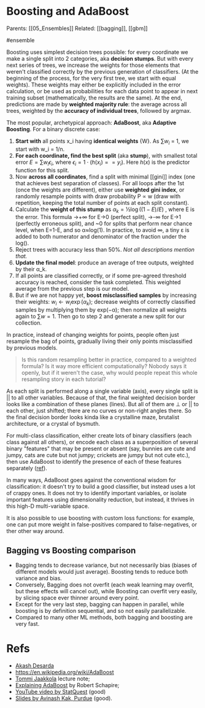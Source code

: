 # Boosting and AdaBoost

Parents: [[05_Ensembles]]
Related: [[bagging]], [[gbm]]

#ensemble


Boosting uses simplest decision trees possible:  for every coordinate we make a single split into 2 categories, aka **decision stumps**. But with every next series of trees, we increase the weights for those elements that weren't classified correctly by the previous generation of classifiers. (At the beginning of the process, for the very first tree, we start with equal weights). These weights may either be explicitly included in the error calculation, or be used as probabilities for each data point to appear in next training subset (mathematically, the results are the same). At the end, predictions are made by **weighted majority rule**: the average across all trees, weighted by the **accuracy of individual trees**, followed by argmax.

The most popular, archetypical approach: **AdaBoost**, aka **Adaptive Boosting**. For a binary discrete case:
1. **Start with** all points x_i having **identical weights** {W}. As $∑w_i$ = 1, we start with w_i = 1/n.
2. **For each coordinate, find the best split** (aka **stump**), with smallest total error $E = ∑w_i ϵ_i$, where $ϵ_i = 1\cdot(h(x_i)==y_i)$. Here $h(x)$ is the predictor function for this split.
3. Now **across all coordinates**, find a split with minimal [[gini]] index (one that achieves best separation of classes). For all loops after the 1st (once the weights are different), either use **weighted gini index**, or randomly resample points with draw probability P ∝ w (draw with repetition, keeping the total number of points at each split constant).
4. Calculate the **weight of this stump** as $α_k = ½ \log((1−E)/E)$ , where E is the error. This formula →+∞ for E→0 (perfect split), →-∞ for E→1 (perfectly erroneous split), and ~0 for splits that perform near chance level, when E=1-E, and so α≈log(1). In practice, to avoid ∞, a tiny ε is added to both numerator and denominator of the fraction under the log().
7. Reject trees with accuracy less than 50%. _Not all descriptions mention that._
9. **Update the final model**: produce an average of tree outputs, weighted by their α_k.
10. If all points are classified correctly, or if some pre-agreed threshold accuracy is reached, consider the task completed. This weighted average from the previous step is our model.
11. But if we are not happy yet, **boost misclassified samples** by increasing their weights: $w_i ← w_i \exp(α_k)$; decrease weights of correctly classified samples by multiplying them by exp(−α); then normalize all weights again to $∑w = 1$. Then go to step 2 and generate a new split for our collection.

In practice, instead of changing weights for points, people often just resample the bag of points, gradually living their only points misclassified by previous models.

> Is this random resampling better in practice, compared to a weighted formula? Is it way more efficient computationally? Nobody says it openly, but if it weren't the case, why would people repeat this whole resampling story in each tutorial?

As each split is performed along a single variable (axis), every single split is || to all other variables. Because of that, the final weighted decision border looks like a combination of these planes (lines). But all of them are ⊥ or || to each other, just shifted; there are no curves or non-right angles there. So the final decision border looks kinda like a crystalline maze, brutalist architecture, or a crystal of bysmuth.

For multi-class classification, either create lots of binary classifiers (each class against all others), or encode each class as a superposition of several binary "features" that may be present or absent (say, bunnies are cute and jumpy, cats are cute but not jumpy; crickets are jumpy but not cute etc.), then use AdaBoost to identify the presence of each of these features separately ([ref](https://engineering.purdue.edu/kak/Tutorials/AdaBoost.pdf)).

In many ways, AdaBoost goes against the conventional wisdom for classification: it doesn't try to build a good classifier, but instead uses a lot of crappy ones. It does not try to identify important variables, or isolate important features using dimensionality reduction, but instead, it thrives in this high-D multi-variable space.

It is also possible to use boosting with custom loss functions: for example, one can put more weight in false-positives compared to false-negatives, or ther other way around.

## Bagging vs Boosting comparison

* Bagging tends to decrease variance, but not necessarily bias (biases of different models would just average). Boosting tends to reduce both variance and bias.
* Conversely, Bagging does not overfit (each weak learning may overfit, but these effects will cancel out), while Boosting can overfit very easily, by slicing space ever thinner around every point.
* Except for the very last step, bagging can happen in parallel, while boosting is by definition sequential, and so not easily parallelizable.
* Compared to many other ML methods, both bagging and boosting are very fast.

# Refs

* [Akash Desarda](https://towardsdatascience.com/understanding-adaboost-2f94f22d5bfe)
* https://en.wikipedia.org/wiki/AdaBoost
* [Tommi Jaakkola](http://people.csail.mit.edu/dsontag/courses/ml12/slides/lecture13.pdf) lecture note;
* [Explaining AdaBoost](http://rob.schapire.net/papers/explaining-adaboost.pdf) by Robert Schapire;
* [YouTube video by StatQuest](https://www.youtube.com/watch?v=LsK-xG1cLYA) (good)
* [Slides by Avinash Kak, Purdue](https://engineering.purdue.edu/kak/Tutorials/AdaBoost.pdf) (good).
